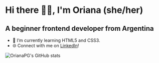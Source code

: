 # Hi there 👋🏻, I'm Oriana (she/her)

## A beginner frontend developer from Argentina

- :seedling: I’m currently learning HTML5 and CSS3.
- :globe_with_meridians: Connect with me on <a href="https://www.linkedin.com/in/orianapg/">LinkedIn</a>! 

![OrianaPG's GitHub stats](https://github-readme-stats.vercel.app/api?username=orianapg&theme=swift&show_icons=true&count_private=true)
